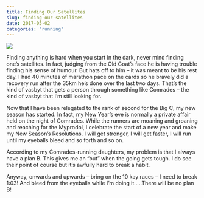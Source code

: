 ```yaml
---
title: Finding Our Satellites
slug: finding-our-satellites
date: 2017-05-02
categories: "running"
---
```


<p><img src="https://res.cloudinary.com/dy6grlu8z/image/upload/v1558841674/wev4gtvxkjpmqp1huy2n.jpg"/></p>
<p>Finding anything is hard when you start in the dark, never mind finding one’s satellites. In fact, judging from the Old Goat’s face he is having trouble finding his sense of humour. But hats off to him – it was meant to be his rest day. I had 40 minutes of marathon pace on the cards so he bravely did a recovery run after the 35km he’s done over the last two days. That’s the kind of vasbyt that gets a person through something like Comrades – the kind of vasbyt that I’m still looking for.</p>
<p>Now that I have been relegated to the rank of second for the Big C, my new season has started. In fact, my New Year’s eve is normally a private affair held on the night of Comrades. While the runners are moaning and groaning and reaching for the Myprodol, I celebrate the start of a new year and make my New Season’s Resolutions. I will get stronger, I will get faster, I will run until my eyeballs bleed and so forth and so on.</p>
<p>According to my Comrades-running daughters, my problem is that I always have a plan B. This gives me an “out” when the going gets tough. I do see their point of course but it’s awfully hard to break a habit.</p>
<p>Anyway, onwards and upwards – bring on the 10 kay races – I need to break 1:03! And bleed from the eyeballs while I’m doing it…..There will be no plan B!</p>







